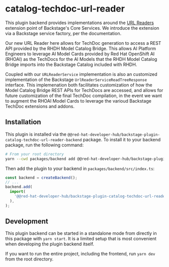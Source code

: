 # catalog-techdoc-url-reader

This plugin backend provides implementations around the [URL Readers](https://backstage.io/docs/backend-system/core-services/url-reader) extension point of Backstage's Core Services. We introduce the extension via a Backstage service factory, per the documentation.

Our new URL Reader here allows for TechDoc generation to access a REST API provided by the RHDH Model Catalog Bridge. This allows AI Platform Engineers to leverage AI Model Cards provided by Red Hat OpenShift AI (RHOAI) as the TechDocs for the AI Models that the RHDH Model Catalog Bridge imports into the Backstage Catalog included with RHDH.

Coupled with our `URLReaderService` implementation is also an customized implementation of the Backstage `UrlReaderServiceReadTreeResponse` interface. This implemenation both
facilitates customization of how the Model Catalog Bridge REST APIs for TechDocs are accessed, and allows for future customization of the final TechDoc compilation, in the event we want to augment the RHOAI Model Cards to leverage the varioud Backstage TechDoc extensions and addons.

## Installation

This plugin is installed via the `@@red-hat-developer-hub/backstage-plugin-catalog-techdoc-url-reader-backend` package. To install it to your backend package, run the following command:

```bash
# From your root directory
yarn --cwd packages/backend add @@red-hat-developer-hub/backstage-plugin-catalog-techdoc-url-reader-backend
```

Then add the plugin to your backend in `packages/backend/src/index.ts`:

```ts
const backend = createBackend();
// ...
backend.add(
  import(
    '@@red-hat-developer-hub/backstage-plugin-catalog-techdoc-url-reader-backend'
  ),
);
```

## Development

This plugin backend can be started in a standalone mode from directly in this
package with `yarn start`. It is a limited setup that is most convenient when
developing the plugin backend itself.

If you want to run the entire project, including the frontend, run `yarn dev` from the root directory.
